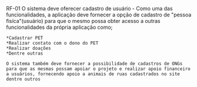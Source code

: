 RF-01	O sistema deve oferecer cadastro de usuário	-
    Como uma das funcionalidades, a aplicação deve fornecer a opção de cadastro de "pessoa fisíca"(usuário) para que o mesmo possa obter acesso a outras funcionalidades da própria aplicação como;

    *Cadastrar PET
    *Realizar contato com o dono do PET
    *Realizar doações
    *Dentre outras

    O sistema também deve fornecer a possibilidade de cadastros de ONGs para que as mesmas possam apoiar o projeto e realizar apoio financeiro a usuários, fornecendo apoio a animais de ruas cadastrados no site dentre outros
    